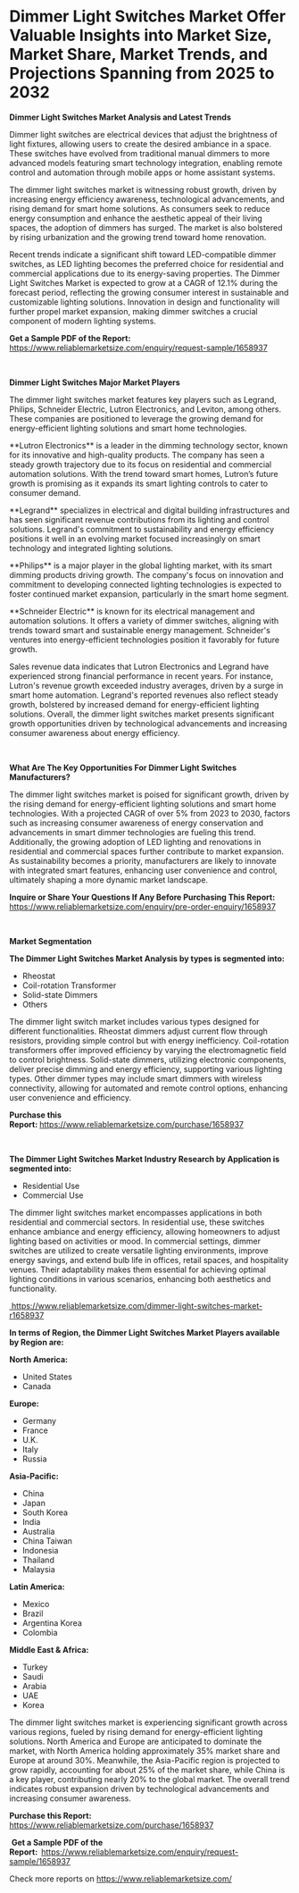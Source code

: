 <p><h1>Dimmer Light Switches Market Offer Valuable Insights into Market Size, Market Share, Market Trends, and Projections Spanning from 2025 to 2032</h1></p><p><strong>Dimmer Light Switches Market Analysis and Latest Trends</strong></p>
<p><p>Dimmer light switches are electrical devices that adjust the brightness of light fixtures, allowing users to create the desired ambiance in a space. These switches have evolved from traditional manual dimmers to more advanced models featuring smart technology integration, enabling remote control and automation through mobile apps or home assistant systems. </p><p>The dimmer light switches market is witnessing robust growth, driven by increasing energy efficiency awareness, technological advancements, and rising demand for smart home solutions. As consumers seek to reduce energy consumption and enhance the aesthetic appeal of their living spaces, the adoption of dimmers has surged. The market is also bolstered by rising urbanization and the growing trend toward home renovation.</p><p>Recent trends indicate a significant shift toward LED-compatible dimmer switches, as LED lighting becomes the preferred choice for residential and commercial applications due to its energy-saving properties. The Dimmer Light Switches Market is expected to grow at a CAGR of 12.1% during the forecast period, reflecting the growing consumer interest in sustainable and customizable lighting solutions. Innovation in design and functionality will further propel market expansion, making dimmer switches a crucial component of modern lighting systems.</p></p>
<p><strong>Get a Sample PDF of the Report:&nbsp;</strong> <a href="https://www.reliablemarketsize.com/enquiry/request-sample/1658937?utm_campaign=2283&utm_medium=2&utm_source=Github&utm_content=ia&utm_term=17022025&utm_id=dimmer-light-switches">https://www.reliablemarketsize.com/enquiry/request-sample/1658937</a></p>
<p>&nbsp;</p>
<p><strong>Dimmer Light Switches Major Market Players</strong></p>
<p><p>The dimmer light switches market features key players such as Legrand, Philips, Schneider Electric, Lutron Electronics, and Leviton, among others. These companies are positioned to leverage the growing demand for energy-efficient lighting solutions and smart home technologies.</p><p>**Lutron Electronics** is a leader in the dimming technology sector, known for its innovative and high-quality products. The company has seen a steady growth trajectory due to its focus on residential and commercial automation solutions. With the trend toward smart homes, Lutron’s future growth is promising as it expands its smart lighting controls to cater to consumer demand.</p><p>**Legrand** specializes in electrical and digital building infrastructures and has seen significant revenue contributions from its lighting and control solutions. Legrand's commitment to sustainability and energy efficiency positions it well in an evolving market focused increasingly on smart technology and integrated lighting solutions.</p><p>**Philips** is a major player in the global lighting market, with its smart dimming products driving growth. The company's focus on innovation and commitment to developing connected lighting technologies is expected to foster continued market expansion, particularly in the smart home segment.</p><p>**Schneider Electric** is known for its electrical management and automation solutions. It offers a variety of dimmer switches, aligning with trends toward smart and sustainable energy management. Schneider's ventures into energy-efficient technologies position it favorably for future growth.</p><p>Sales revenue data indicates that Lutron Electronics and Legrand have experienced strong financial performance in recent years. For instance, Lutron's revenue growth exceeded industry averages, driven by a surge in smart home automation. Legrand's reported revenues also reflect steady growth, bolstered by increased demand for energy-efficient lighting solutions. Overall, the dimmer light switches market presents significant growth opportunities driven by technological advancements and increasing consumer awareness about energy efficiency.</p></p>
<p>&nbsp;</p>
<p><strong>What Are The Key Opportunities For Dimmer Light Switches Manufacturers?</strong></p>
<p><p>The dimmer light switches market is poised for significant growth, driven by the rising demand for energy-efficient lighting solutions and smart home technologies. With a projected CAGR of over 5% from 2023 to 2030, factors such as increasing consumer awareness of energy conservation and advancements in smart dimmer technologies are fueling this trend. Additionally, the growing adoption of LED lighting and renovations in residential and commercial spaces further contribute to market expansion. As sustainability becomes a priority, manufacturers are likely to innovate with integrated smart features, enhancing user convenience and control, ultimately shaping a more dynamic market landscape.</p></p>
<p><strong>Inquire or Share Your Questions If Any Before Purchasing This Report:</strong> <a href="https://www.reliablemarketsize.com/enquiry/pre-order-enquiry/1658937?utm_campaign=2283&utm_medium=2&utm_source=Github&utm_content=ia&utm_term=17022025&utm_id=dimmer-light-switches">https://www.reliablemarketsize.com/enquiry/pre-order-enquiry/1658937</a></p>
<p>&nbsp;</p>
<p><strong>Market Segmentation</strong></p>
<p><strong>The Dimmer Light Switches Market Analysis by types is segmented into:</strong></p>
<p><ul><li>Rheostat</li><li>Coil-rotation Transformer</li><li>Solid-state Dimmers</li><li>Others</li></ul></p>
<p><p>The dimmer light switch market includes various types designed for different functionalities. Rheostat dimmers adjust current flow through resistors, providing simple control but with energy inefficiency. Coil-rotation transformers offer improved efficiency by varying the electromagnetic field to control brightness. Solid-state dimmers, utilizing electronic components, deliver precise dimming and energy efficiency, supporting various lighting types. Other dimmer types may include smart dimmers with wireless connectivity, allowing for automated and remote control options, enhancing user convenience and efficiency.</p></p>
<p><strong>Purchase this Report:&nbsp;</strong><a href="https://www.reliablemarketsize.com/purchase/1658937?utm_campaign=2283&utm_medium=2&utm_source=Github&utm_content=ia&utm_term=17022025&utm_id=dimmer-light-switches">https://www.reliablemarketsize.com/purchase/1658937</a></p>
<p>&nbsp;</p>
<p><strong>The Dimmer Light Switches Market Industry Research by Application is segmented into:</strong></p>
<p><ul><li>Residential Use</li><li>Commercial Use</li></ul></p>
<p><p>The dimmer light switches market encompasses applications in both residential and commercial sectors. In residential use, these switches enhance ambiance and energy efficiency, allowing homeowners to adjust lighting based on activities or mood. In commercial settings, dimmer switches are utilized to create versatile lighting environments, improve energy savings, and extend bulb life in offices, retail spaces, and hospitality venues. Their adaptability makes them essential for achieving optimal lighting conditions in various scenarios, enhancing both aesthetics and functionality.</p></p>
<p><a href="https://www.reliablemarketsize.com/dimmer-light-switches-market-r1658937?utm_campaign=2283&utm_medium=2&utm_source=Github&utm_content=ia&utm_term=17022025&utm_id=dimmer-light-switches">&nbsp;https://www.reliablemarketsize.com/dimmer-light-switches-market-r1658937</a></p>
<p><strong>In terms of Region, the Dimmer Light Switches Market Players available by Region are:</strong></p>
<p>
    <p> <strong> North America: </strong>
        <ul>
            <li>United States</li>
            <li>Canada</li>
        </ul>
        </p> 
    <p> <strong> Europe: </strong>
        <ul>
            <li>Germany</li>
            <li>France</li>
            <li>U.K.</li>
            <li>Italy</li>
            <li>Russia</li>
        </ul>
        </p> 
    <p> <strong> Asia-Pacific: </strong>
        <ul>
            <li>China</li>
            <li>Japan</li>
            <li>South Korea</li>
            <li>India</li>
            <li>Australia</li>
            <li>China Taiwan</li>
            <li>Indonesia</li>
            <li>Thailand</li>
            <li>Malaysia</li>
        </ul>
        </p> 
    <p> <strong> Latin America: </strong>
        <ul>
            <li>Mexico</li>
            <li>Brazil</li>
            <li>Argentina Korea</li>
            <li>Colombia</li>
        </ul>
        </p> 
    <p> <strong> Middle East & Africa: </strong>
        <ul>
            <li>Turkey</li>
            <li>Saudi</li>
            <li>Arabia</li>
            <li>UAE</li>
            <li>Korea</li>
        </ul>
    </p>
    </p>
<p><p>The dimmer light switches market is experiencing significant growth across various regions, fueled by rising demand for energy-efficient lighting solutions. North America and Europe are anticipated to dominate the market, with North America holding approximately 35% market share and Europe at around 30%. Meanwhile, the Asia-Pacific region is projected to grow rapidly, accounting for about 25% of the market share, while China is a key player, contributing nearly 20% to the global market. The overall trend indicates robust expansion driven by technological advancements and increasing consumer awareness.</p></p>
<p><strong>Purchase this Report: </strong><a href="https://www.reliablemarketsize.com/purchase/1658937?utm_campaign=2283&utm_medium=2&utm_source=Github&utm_content=ia&utm_term=17022025&utm_id=dimmer-light-switches">https://www.reliablemarketsize.com/purchase/1658937</a></p>
<p>&nbsp;<strong>Get a Sample PDF of the Report:&nbsp;&nbsp;</strong><a href="https://www.reliablemarketsize.com/enquiry/request-sample/1658937?utm_campaign=2283&utm_medium=2&utm_source=Github&utm_content=ia&utm_term=17022025&utm_id=dimmer-light-switches">https://www.reliablemarketsize.com/enquiry/request-sample/1658937</a></p>
<p><strong></strong></p>
<p>Check more reports on <a href="https://www.reliablemarketsize.com/?utm_campaign=2283&utm_medium=2&utm_source=Github&utm_content=ia&utm_term=17022025&utm_id=dimmer-light-switches">https://www.reliablemarketsize.com/</a></p>